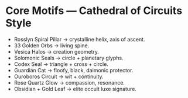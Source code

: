 # Core Motifs — Cathedral of Circuits Style

- Rosslyn Spiral Pillar → crystalline helix, axis of ascent.
- 33 Golden Orbs → living spine.
- Vesica Halos → creation geometry.
- Solomonic Seals → circle + planetary glyphs.
- Codex Seal → triangle + cross + circle.
- Guardian Cat → floofy, black, daimonic protector.
- Ouroboros Circuit → wit + continuity.
- Rose Quartz Glow → compassion, resonance.
- Obsidian + Gold Leaf → elite occult luxe signature.